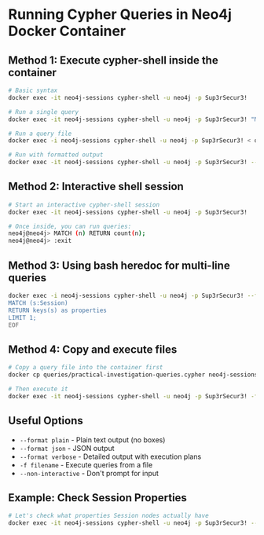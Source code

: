 # Running Cypher Queries in Neo4j Docker Container

## Method 1: Execute cypher-shell inside the container

```bash
# Basic syntax
docker exec -it neo4j-sessions cypher-shell -u neo4j -p Sup3rSecur3!

# Run a single query
docker exec -it neo4j-sessions cypher-shell -u neo4j -p Sup3rSecur3! "MATCH (n) RETURN count(n);"

# Run a query file
docker exec -i neo4j-sessions cypher-shell -u neo4j -p Sup3rSecur3! < queries/investigative.cypher

# Run with formatted output
docker exec -it neo4j-sessions cypher-shell -u neo4j -p Sup3rSecur3! --format plain "MATCH (s:Session) RETURN keys(s) LIMIT 1;"
```

## Method 2: Interactive shell session

```bash
# Start an interactive cypher-shell session
docker exec -it neo4j-sessions cypher-shell -u neo4j -p Sup3rSecur3!

# Once inside, you can run queries:
neo4j@neo4j> MATCH (n) RETURN count(n);
neo4j@neo4j> :exit
```

## Method 3: Using bash heredoc for multi-line queries

```bash
docker exec -i neo4j-sessions cypher-shell -u neo4j -p Sup3rSecur3! --format plain <<'EOF'
MATCH (s:Session)
RETURN keys(s) as properties
LIMIT 1;
EOF
```

## Method 4: Copy and execute files

```bash
# Copy a query file into the container first
docker cp queries/practical-investigation-queries.cypher neo4j-sessions:/tmp/

# Then execute it
docker exec -it neo4j-sessions cypher-shell -u neo4j -p Sup3rSecur3! -f /tmp/practical-investigation-queries.cypher
```

## Useful Options

- `--format plain` - Plain text output (no boxes)
- `--format json` - JSON output
- `--format verbose` - Detailed output with execution plans
- `-f filename` - Execute queries from a file
- `--non-interactive` - Don't prompt for input

## Example: Check Session Properties

```bash
# Let's check what properties Session nodes actually have
docker exec -it neo4j-sessions cypher-shell -u neo4j -p Sup3rSecur3! --format plain "MATCH (s:Session) RETURN DISTINCT keys(s) as properties LIMIT 5;"
```
